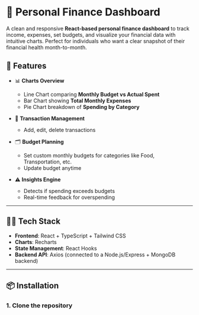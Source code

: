 # 💸 Personal Finance Dashboard

A clean and responsive **React-based personal finance dashboard** to track income, expenses, set budgets, and visualize your financial data with intuitive charts. Perfect for individuals who want a clear snapshot of their financial health month-to-month.



## 🚀 Features

- 📊 **Charts Overview**  
  - Line Chart comparing **Monthly Budget vs Actual Spent**
  - Bar Chart showing **Total Monthly Expenses**
  - Pie Chart breakdown of **Spending by Category**

- 🧾 **Transaction Management**
  - Add, edit, delete transactions
 

- 🗂️ **Budget Planning**
  - Set custom monthly budgets for categories like Food, Transportation, etc.
  - Update budget anytime

- ⚠️ **Insights Engine**
  - Detects if spending exceeds budgets
  - Real-time feedback for overspending

---

## 🧑‍💻 Tech Stack

- **Frontend**: React + TypeScript + Tailwind CSS
- **Charts**: Recharts
- **State Management**: React Hooks
- **Backend API**: Axios (connected to a Node.js/Express + MongoDB backend)

---

## 📦 Installation

### 1. Clone the repository


